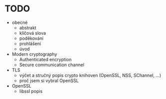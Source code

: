 # TODO

* obecné
    * abstrakt
    * klíčová slova
    * poděkování
    * prohlášení
    * úvod
* Modern cryptography
    * Authenticated encryption
    * Secure communication channel
* TLS
    * výčet a stručný popis crypto knihoven (OpenSSL, NSS, SChannel, ...)
    * proč jsem si vybral OpenSSL
* OpenSSL
    * libssl popis
